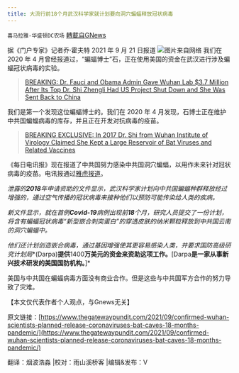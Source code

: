 ```yaml
---
title: 大流行前18个月武汉科学家就计划要向洞穴蝙蝠释放冠状病毒
---
```

`喜马拉雅-华盛顿DC农场` [轉載自GNews](https://gnews.org/zh-hans/1550304/)

据《门户专家》记者乔·霍夫特 2021 年 9 月 21 日报道
![](https://assets.gnews.org/wp-content/uploads/2021/09/wh_adobespark.png)图片来自网络
我们在 2020 年 4 月曾经报道过，“蝙蝠博士”石，正在使用美国的资金在武汉进行涉及蝙蝠冠状病毒的实验。



> [BREAKING: Dr. Fauci and Obama Admin Gave Wuhan Lab $3.7 Million After Its Top Dr. Shi Zhengli Had US Project Shut Down and She Was Sent Back to China](https://www.thegatewaypundit.com/2020/04/breaking-dr-fauci-obama-admin-gave-wuhan-lab-3-7-million-top-dr-shi-zhengli-us-project-shut-sent-back-china/)



我们是第一个发现这位蝙蝠博士的。我们在 2020 年 4 月发现，石博士正在维护中共国蝙蝠病毒的库存，并且正在开发对抗病毒的疫苗。



> [BREAKING EXCLUSIVE: In 2017 Dr. Shi from Wuhan Institute of Virology Claimed She Kept a Large Reservoir of Bat Viruses and Related Vaccines](https://www.thegatewaypundit.com/2020/04/breaking-exclusive-2017-dr-shi-wuhan-institute-virology-claimed-kept-large-reservoir-bat-viruses-related-vaccines/)



《每日电讯报》现在报道了中共国努力感染中共国洞穴蝙蝠，以用作未来针对冠状病毒的疫苗。电讯报通过[雅虎报道](https://www.yahoo.com/news/wuhan-scientists-planned-release-skin-145326380.html)。

*泄露的**2018**年申请资助的文件显示，武汉科学家计划向中共国蝙蝠种群释放经过增强的，通过空气传播的冠状病毒来接种他们以预防可能传染给人类的疾病。*

*新文件显示，就在首例**Covid-19**病例出现前**18**个月，研究人员提交了一份计划，将含有蝙蝠冠状病毒“新型嵌合刺突蛋白”的穿透皮肤的纳米颗粒释放到中共国云南的洞穴蝙蝠中。*

*他们还计划创造嵌合病毒，通过基因增强使其更容易感染人类，并要求国防高级研究计划局**(Darpa)**提供**1400**万美元的资金来资助这项工作。**[Darpa**是一家从事新兴技术研发的美国国防机构。**]*

美国与中共国在蝙蝠病毒方面没有商业合作。但是这些与中共国军方合作的努力导致了灾难。

【本文仅代表作者个人观点，与Gnews无关】

原文链接：[https://www.thegatewaypundit.com/2021/09/confirmed-wuhan-scientists-planned-release-coronaviruses-bat-caves-18-months-pandemic/](https://www.thegatewaypundit.com/2021/09/confirmed-wuhan-scientists-planned-release-coronaviruses-bat-caves-18-months-pandemic/)

翻译：烟波浩淼 |校对：雨山溪桥客 |编辑&发布：V

